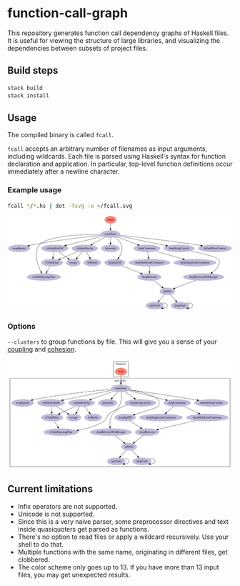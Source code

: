 # function-call-graph
This repository generates function call dependency graphs of Haskell files. It is useful for viewing the structure of large libraries, and visualizing the dependencies between subsets of project files.

## Build steps
```sh
stack build
stack install
```

## Usage

The compiled binary is called `fcall`.

`fcall` accepts an arbitrary number of filenames as input arguments, including wildcards. Each file is parsed using Haskell's syntax for function declaration and application. In particular, top-level function definitions occur immediately after a newline character.

### Example usage
```sh
fcall */*.hs | dot -Tsvg -o ~/fcall.svg
```

![function-call-graph function call dependencies](fcall.svg)

### Options

`--clusters` to group functions by file. This will give you a sense of your [coupling](https://en.wikipedia.org/wiki/Coupling_(computer_programming)) and [cohesion](https://en.wikipedia.org/wiki/Cohesion_(computer_science)).

![fcall --clusters](fcall-clusters.svg)

## Current limitations
* Infix operators are not supported.
* Unicode is not supported.
* Since this is a very naive parser, some preprocessor directives and text inside quasiquoters get parsed as functions.
* There's no option to read files or apply a wildcard recursively. Use your shell to do that.
* Multiple functions with the same name, originating in different files, get clobbered.
* The color scheme only goes up to 13. If you have more than 13 input files, you may get unexpected results.
